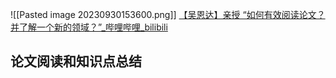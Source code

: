 ![[Pasted image 20230930153600.png]]
[【吴恩达】亲授 “如何有效阅读论文？并了解一个新的领域？”_哔哩哔哩_bilibili](https://www.bilibili.com/video/BV15e4y1S7xY/?spm_id_from=333.337.search-card.all.click&vd_source=1a17967c9b5ad16c1e6d4d30a40550ab)

## 论文阅读和知识点总结

